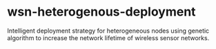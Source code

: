 # wsn-heterogenous-deployment
Intelligent deployment strategy for heterogeneous nodes using genetic algorithm to increase the network lifetime of wireless sensor networks.
